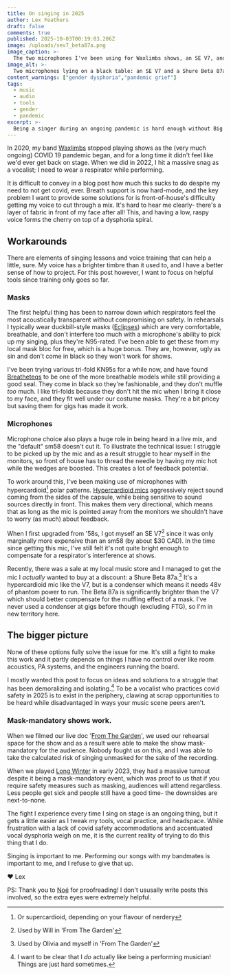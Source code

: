 ```yaml
---
title: On singing in 2025
author: Lex Feathers
draft: false
comments: true
published: 2025-10-03T00:19:03.206Z
image: /uploads/sev7_beta87a.png
image_caption: >- 
  The two microphones I've been using for Waxlimbs shows, an SE V7, and more recently a Shure Beta 87a
image_alt: >-
  Two microphones lying on a black table: an SE V7 and a Shure Beta 87a
content_warnings: ["gender dysphoria","pandemic grief"]
tags:
  - music
  - audio
  - tools
  - gender
  - pandemic
excerpt: >-
  Being a singer during an ongoing pandemic is hard enough without Big Feelings being part of the mix.
---
```


In 2020, my band [Waxlimbs](https://waxlimbs.com) stopped playing shows as the (very much ongoing) COVID 19 pandemic began, and for a long time it didn't feel like we'd ever get back on stage. When we did in 2022, I hit a massive snag as a vocalist; I need to wear a respirator while performing.

It is difficult to convey in a blog post how much this sucks to do despite my need to not get covid, ever. Breath support is now hard-mode, and the key problem I want to provide some solutions for is front-of-house's difficulty getting my voice to cut through a mix. It's hard to hear me clearly- there's a layer of fabric in front of my face after all! This, and having a low, raspy voice forms the cherry on top of a dysphoria spiral.

## Workarounds

There are elements of singing lessons and voice training that can help a little, sure. My voice has a brighter timbre than it used to, and I have a better sense of how to project. For this post however, I want to focus on helpful tools since training only goes so far.

### Masks

The first helpful thing has been to narrow down which respirators feel the most acoustically transparent without compromising on safety. In rehearsals I typically wear duckbill-style masks ([Eclipses](https://shop.evidencebased.ca/products/eclipse-horizon-ca-n95-masks)) which are very comfortable, breathable, and don't interfere too much with a microphone's ability to pick up my singing, plus they're N95-rated. I've been able to get these from my local mask bloc for free, which is a huge bonus. They are, however, ugly as sin and don't come in black so they won't work for shows.

I've been trying various tri-fold KN95s for a while now, and have found [Breatheteqs](https://canadastrong.ca/products/breatheteq-kn95-medium-black-disposable-respirator-mask-made-in-canada) to be one of the more breathable models while still providing a good seal. They come in black so they're fashionable, and they don't muffle _too_ much. I like tri-folds because they don't hit the mic when I bring it close to my face, and they fit well under our costume masks. They're a bit pricey but saving them for gigs has made it work.

### Microphones

Microphone choice also plays a huge role in being heard in a live mix, and the "default" sm58 doesn't cut it. To illustrate the technical issue: I struggle to be picked up by the mic and as a result struggle to hear myself in the monitors, so front of house has to thread the needle by having my mic hot while the wedges are boosted. This creates a lot of feedback potential.

To work around this, I've been making use of microphones with hypercardioid[^1] polar patterns. [Hypercardioid mics](https://mynewmicrophone.com/what-is-a-hypercardioid-microphone-polar-pattern-mic-examples/) aggressively reject sound coming from the sides of the capsule, while being sensitive to sound sources directly in front. This makes them very directional, which means that as long as the mic is pointed away from the monitors we shouldn't have to worry (as much) about feedback.

When I first upgraded from '58s, I got myself an SE V7[^2] since it was only marginally more expensive than an sm58 (by about $30 CAD). In the time since getting this mic, I've still felt it's not quite bright enough to compensate for a respirator's interference at shows. 

Recently, there was a sale at my local music store and I managed to get the mic I _actually_ wanted to buy at a discount: a Shure Beta 87a.[^3] It's a hypercardioid mic like the V7, but is a condenser which means it needs 48v of phantom power to run. The Beta 87a is significantly brighter than the V7 which should better compensate for the muffling effect of a mask. I've never used a condenser at gigs before though (excluding FTG), so I'm in new territory here.

## The bigger picture 

None of these options fully solve the issue for me. It's still a fight to make this work and it partly depends on things I have no control over like room acoustics, PA systems, and the engineers running the board.

I mostly wanted this post to focus on ideas and solutions to a struggle that has been demoralizing and isolating.[^4] To be a vocalist who practices covid safety in 2025 is to exist in the periphery, clawing at scrap opportunities to be heard while disadvantaged in ways your music scene peers aren't. 

### Mask-mandatory shows work.

When we filmed our live doc '[From The Garden](https://www.youtube.com/watch?v=Vdv_kSk1kPk)', we used our rehearsal space for the show and as  a result were able to make the show mask-mandatory for the audience. Nobody fought us on this, and I was able to take the calculated risk of singing unmasked for the sake of the recording. 

When we played [Long Winter](https://www.youtube.com/watch?v=0glvRoy52yo) in early 2023, they had a massive turnout despite it being a mask-mandatory event, which was proof to us that if you require safety measures such as masking, audiences will attend regardless. Less people get sick and people still have a good time- the downsides are next-to-none.

The fight I experience every time I sing on stage is an ongoing thing, but it gets a little easier as I tweak my tools, vocal practice, and headspace. While frustration with a lack of covid safety accommodations and accentuated vocal dysphoria weigh on me, it is the current reality of trying to do this thing that I do. 

Singing is important to me. Performing our songs with my bandmates is important to me, and I refuse to give that up. 

♥ Lex

PS: Thank you to [Noé](https://knivesforcats.online) for proofreading! I don't ususally write posts this involved, so the extra eyes were extremely helpful.

[^1]: Or supercardioid, depending on your flavour of nerdery
[^2]: Used by Will in 'From The Garden'
[^3]: Used by Olivia and myself in 'From The Garden'
[^4]: I want to be clear that I _do_ actually like being a performing musician! Things are just hard sometimes.
